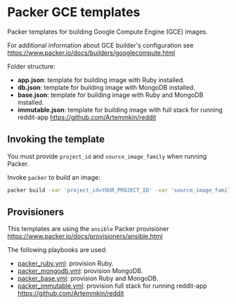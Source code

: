 # Packer GCE templates

Packer templates for building Google Compute Engine (GCE) images.

For additional information about GCE builder's configuration see https://www.packer.io/docs/builders/googlecompute.html

Folder structure:

* **app.json**: template for building image with Ruby installed.
* **db.json**: template for building image with MongoDB installed.
* **base.json**: template for building image with Ruby and MongoDB installed.
* **immutable.json**: template for building image with full stack for running reddit-app https://github.com/Artemmkin/reddit

## Invoking the template

You must provide `project_id` and `source_image_family` when running Packer.

Invoke `packer` to build an image:
```bash
packer build -var 'project_id=YOUR_PROJECT_ID' -var 'source_image_family=ubuntu-1604-lts' base.json
```

## Provisioners

This templates are using the `ansible` Packer provisioner https://www.packer.io/docs/provisioners/ansible.html

The following playbooks are used:
* [packer_ruby.yml](https://github.com/jugatsu/infra/blob/master/ansible/playbooks/packer_ruby.yml): provision Ruby.
* [packer_mongodb.yml](https://github.com/jugatsu/infra/blob/master/ansible/playbooks/packer_mongodb.yml): provision MongoDB.
* [packer_base.yml](https://github.com/jugatsu/infra/blob/master/ansible/playbooks/packer_base.yml): provision Ruby and MongoDB.
* [packer_immutable.yml](https://github.com/jugatsu/infra/blob/master/ansible/playbooks/packer_immutable.yml): provision full stack for running reddit-app https://github.com/Artemmkin/reddit
